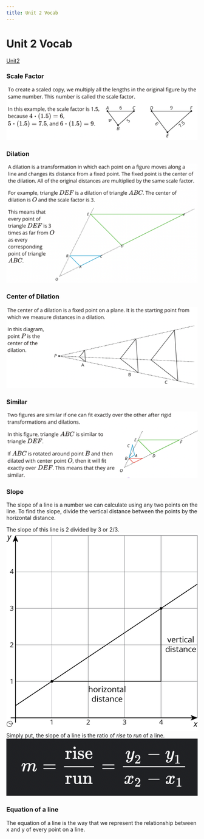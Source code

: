 ```yaml
---
title: Unit 2 Vocab
---
```


# Unit 2 Vocab
[Unit2](Unit2/Unit2.md)

### Scale Factor
![](/Unit2/attatchments/Pasted%20image%2020211027080119.png)

### Dilation
![](/Unit2/attatchments/Pasted%20image%2020211027080309.png)

### Center of Dilation
![](/Unit2/attatchments/Pasted%20image%2020211027080335.png)

### Similar
![](/Unit2/attatchments/Pasted%20image%2020211027080446.png)

### Slope
The slope of a line is a number we can calculate using any two points on the line. To find the slope, divide the vertical distance between the points by the horizontal distance.

The slope of this line is 2 divided by 3 or 2/3. ![](/Unit2/attatchments/Pasted%20image%2020211027080616.png)
Simply put, the slope of a line is the ratio of *rise* to *run* of a line.  
![](/Unit2/attatchments/Pasted%20image%2020211027081016.png)

### Equation of a line
The equation of a line is the way that we represent the relationship between x and y of every point on a line.

